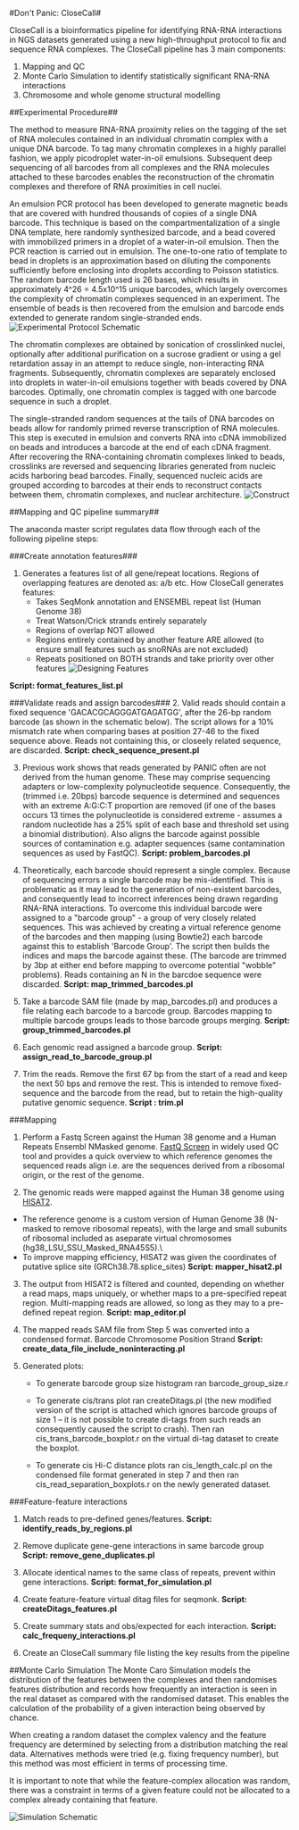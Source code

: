 #Don't Panic: CloseCall#

CloseCall is a bioinformatics pipeline for identifying RNA-RNA interactions in NGS datasets generated using a new high-throughput protocol to fix and sequence RNA complexes. The CloseCall pipeline has 3 main components:

1.  Mapping and QC
2.  Monte Carlo Simulation to identify statistically significant RNA-RNA interactions
3.  Chromosome and whole genome structural modelling


##Experimental Procedure##

The method to measure RNA-RNA proximity relies on the tagging of the set of RNA molecules contained in an individual chromatin complex with a unique DNA barcode. To tag many chromatin complexes in a highly parallel fashion, we apply picodroplet water-in-oil emulsions. Subsequent deep sequencing of all barcodes from all complexes and the RNA molecules attached to these barcodes enables the reconstruction of the chromatin complexes and therefore of RNA proximities in cell nuclei.

An emulsion PCR protocol has been developed to generate magnetic beads that are covered with hundred thousands of copies of a single DNA barcode. This technique is based on the compartmentalization of a single DNA template, here randomly synthesized barcode, and a bead covered with immobilized primers in a droplet of a water-in-oil emulsion. Then the PCR reaction is carried out in emulsion. The one-to-one ratio of template to bead in droplets is an approximation based on diluting the components sufficiently before enclosing into droplets according to Poisson statistics. The random barcode length used is 26 bases, which results in approximately 4^26 = 4.5x10^15 unique barcodes, which largely overcomes the complexity of chromatin complexes sequenced in an experiment. The ensemble of beads is then recovered from the emulsion and barcode ends extended to generate random single-stranded ends.
![Experimental Protocol Schematic](./protocol_schematic.png)

The chromatin complexes are obtained by sonication of crosslinked nuclei, optionally after additional purification on a sucrose gradient or using a gel retardation assay in an attempt to reduce single, non-interacting RNA fragments. Subsequently, chromatin complexes are separately enclosed into droplets in water-in-oil emulsions together with beads covered by DNA barcodes. Optimally, one chromatin complex is tagged with one barcode sequence in such a droplet. 

The single-stranded random sequences at the tails of DNA barcodes on beads allow for randomly primed reverse transcription of RNA molecules. This step is executed in emulsion and converts RNA into cDNA immobilized on beads and introduces a barcode at the end of each cDNA fragment. After recovering the RNA-containing chromatin complexes linked to beads, crosslinks are reversed and sequencing libraries generated from nucleic acids harboring bead barcodes. Finally, sequenced nucleic acids are grouped according to barcodes at their ends to reconstruct contacts between them, chromatin complexes, and nuclear architecture.
![Construct](./construct.png)



##Mapping and QC pipeline summary##


The anaconda master script regulates data flow through each of the following pipeline steps:


###Create annotation features###

1. Generates a features list of all gene/repeat locations. Regions of overlapping features are denoted as: a/b etc. How CloseCall generates features:
	* Takes SeqMonk annotation and ENSEMBL repeat list (Human Genome 38)
	* Treat Watson/Crick strands entirely separately
	* Regions of overlap NOT allowed
	* Regions entirely contained by another feature ARE allowed (to ensure small features such as snoRNAs are not excluded)
	* Repeats positioned on BOTH strands and take priority over other features
![Designing Features](./designing_features.png)

**Script: format\_features\_list.pl**

###Validate reads and assign barcodes###
2. Valid reads should contain a fixed sequence 'GACACGCAGGGATGAGATGG', after the 26-bp random barcode (as shown in the schematic below). The script allows for a 10% mismatch rate when comparing bases at position 27-46 to the fixed sequence above.  Reads not containing this, or closeely related sequence, are discarded. 
**Script: check\_sequence\_present.pl**

3. Previous work shows that reads generated by PANIC often are not derived from the human genome.  These may comprise sequencing adapters or low-complexity polynucleotide sequence. Consequently, the (trimmed i.e. 20bps) barcode sequence is determined and sequences with an extreme A:G:C:T proportion are removed (if one of the bases occurs 13 times the polynucleotide is considered extreme - assumes a random nucleotide has a 25% split of each base and threshold set using a binomial distribution).  Also aligns the barcode against possible sources of contamination e.g. adapter sequences (same contamination sequences as used by FastQC).
**Script: problem\_barcodes.pl**

4. Theoretically, each barcode should represent a single complex. Because of sequencing errors a single barcode may be mis-identified.  This is problematic as it may lead to the generation of non-existent barcodes, and consequently lead to incorrect inferences being drawn regarding RNA-RNA interactions.  To overcome this individual barcode were assigned to a "barcode group" - a group of very closely related sequences.  This was achieved by creating a virtual reference genome of the barcodes and then mapping (using Bowtie2) each barcode against this to establish 'Barcode Group'. The script then builds the indices and maps the barcode against these. (The barcode are trimmed by 3bp at either end before mapping to overcome potential "wobble" problems).  Reads containing an N in the barcdoe sequence were discarded.
**Script: map\_trimmed\_barcodes.pl**


5. Take a barcode SAM file (made by map_barcodes.pl) and produces a file relating each barcode to a barcode group.  Barcodes mapping to multiple barcode groups leads to those barcode groups merging.
**Script: group\_trimmed\_barcodes.pl**


6. Each genomic read assigned a barcode group.
**Script: assign\_read\_to\_barcode\_group.pl**


7. Trim the reads. Remove the first 67 bp from the start of a read and keep the next 50 bps and remove the rest. This is intended to remove fixed-sequence and the barcode from the read, but to retain the high-quality putative genomic sequence.
**Script : trim.pl**


###Mapping
1. Perform a Fastq Screen against the Human 38 genome and a Human Repeats Ensembl NMasked genome.  [FastQ Screen](http://www.bioinformatics.babraham.ac.uk/projects/fastq_screen) in widely used QC tool and provides a quick overview to which reference genomes the sequenced reads align i.e. are the sequences derived from a ribosomal origin, or the rest of the genome. 


2. The genomic reads were mapped against the Human 38 genome using [HISAT2](https://ccb.jhu.edu/software/hisat2/index.shtml).  

*  The reference genome is a custom version of Human Genome 38 (N-masked  to remove ribosomal repeats), with the large and small subunits of ribosomal included as aseparate virtual chromosomes (hg38_LSU_SSU_Masked_RNA45S5).\
*  To improve mapping efficiency, HISAT2 was given the coordinates of putative splice site (GRCh38.78.splice_sites)
**Script: mapper\_hisat2.pl**


3. The output from HISAT2 is filtered and counted, depending on whether a read maps, maps uniquely, or whether maps to a pre-specified repeat region.  Multi-mapping reads are allowed, so long as they may to a pre-defined repeat region.
**Script: map\_editor.pl**


4. The mapped reads SAM file from Step 5 was converted into a condensed format.
Barcode Chromosome Position Strand 
**Script: create\_data\_file\_include\_noninteracting.pl** 


5. Generated plots: 

	* To generate barcode group size histogram ran barcode\_group\_size.r 

	* To generate cis/trans plot ran createDitags.pl (the new modified version of the script is attached which ignores barcode groups of size 1 – it is not possible to create di-tags from such reads an consequently caused the script to crash). Then ran cis_trans_barcode_boxplot.r on the virtual di-tag dataset to create the boxplot. 

	* To generate cis Hi-C distance plots ran cis_length_calc.pl on the condensed file format generated in step 7 and then ran cis_read_separation_boxplots.r on the newly generated dataset. 


###Feature-feature interactions
1. Match reads to pre-defined genes/features.
**Script: identify\_reads\_by\_regions.pl**

2. Remove duplicate gene-gene interactions in same barcode group
**Script: remove\_gene\_duplicates.pl**

3. Allocate identical names to the same class of repeats, prevent within gene interactions.
**Script: format\_for\_simulation.pl**

4. Create feature-feature virtual ditag files for seqmonk.
**Script: createDitags\_features.pl**

5. Create summary stats and obs/expected for each interaction.
**Script: calc\_frequeny\_interactions.pl**

6. Create an CloseCall summary file listing the key results from the pipeline


##Monte Carlo Simulation
The Monte Caro Simulation models the distribution of the features between the complexes and then randomises features distribution and records how frequently an interaction is seen in the real dataset as compared with the randomised dataset.  This enables the calculation of the probability of a given interaction being observed by chance. 

When creating a random dataset the complex valency and the feature frequency are determined by selecting from a distribution matching the real data. Alternatives methods were tried (e.g. fixing frequency number), but this method was most efficient in terms of processing time.

It is important to note that while the feature-complex allocation was random, there was a constraint in terms of a given feature could not be allocated to a complex already containing that feature.

![Simulation Schematic](./simulation.png)
